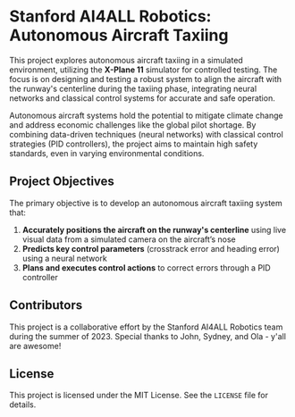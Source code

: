 # Stanford AI4ALL Robotics: Autonomous Aircraft Taxiing

This project explores autonomous aircraft taxiing in a simulated environment, utilizing the **X-Plane 11** simulator for controlled testing. The focus is on designing and testing a robust system to align the aircraft with the runway's centerline during the taxiing phase, integrating neural networks and classical control systems for accurate and safe operation.

Autonomous aircraft systems hold the potential to mitigate climate change and address economic challenges like the global pilot shortage. By combining data-driven techniques (neural networks) with classical control strategies (PID controllers), the project aims to maintain high safety standards, even in varying environmental conditions.

## Project Objectives

The primary objective is to develop an autonomous aircraft taxiing system that:

1. **Accurately positions the aircraft on the runway's centerline** using live visual data from a simulated camera on the aircraft’s nose
2. **Predicts key control parameters** (crosstrack error and heading error) using a neural network
3. **Plans and executes control actions** to correct errors through a PID controller

## Contributors

This project is a collaborative effort by the Stanford AI4ALL Robotics team during the summer of 2023. Special thanks to John, Sydney, and Ola - y'all are awesome!

## License

This project is licensed under the MIT License. See the `LICENSE` file for details.

